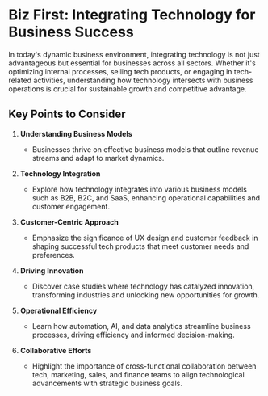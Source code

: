 # Biz First: Integrating Technology for Business Success

In today's dynamic business environment, integrating technology is not just advantageous but essential for businesses across all sectors. Whether it's optimizing internal processes, selling tech products, or engaging in tech-related activities, understanding how technology intersects with business operations is crucial for sustainable growth and competitive advantage.

## Key Points to Consider

1. **Understanding Business Models**
   - Businesses thrive on effective business models that outline revenue streams and adapt to market dynamics.

2. **Technology Integration**
   - Explore how technology integrates into various business models such as B2B, B2C, and SaaS, enhancing operational capabilities and customer engagement.

3. **Customer-Centric Approach**
   - Emphasize the significance of UX design and customer feedback in shaping successful tech products that meet customer needs and preferences.

4. **Driving Innovation**
   - Discover case studies where technology has catalyzed innovation, transforming industries and unlocking new opportunities for growth.

5. **Operational Efficiency**
   - Learn how automation, AI, and data analytics streamline business processes, driving efficiency and informed decision-making.

6. **Collaborative Efforts**
   - Highlight the importance of cross-functional collaboration between tech, marketing, sales, and finance teams to align technological advancements with strategic business goals.

